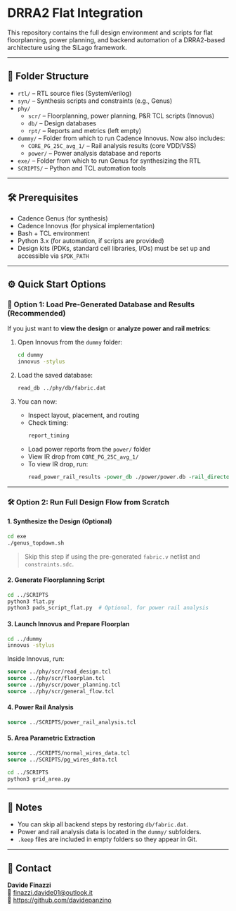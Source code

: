 # DRRA2 Flat Integration

This repository contains the full design environment and scripts for flat floorplanning, power planning, and backend automation of a DRRA2-based architecture using the SiLago framework.

---

## 📁 Folder Structure

- `rtl/` – RTL source files (SystemVerilog)
- `syn/` – Synthesis scripts and constraints (e.g., Genus)
- `phy/`
  - `scr/` – Floorplanning, power planning, P&R TCL scripts (Innovus)
  - `db/` – Design databases
  - `rpt/` – Reports and metrics (left empty)
- `dummy/` – Folder from which to run Cadence Innovus. Now also includes:
  - `CORE_PG_25C_avg_1/` – Rail analysis results (core VDD/VSS)
  - `power/` – Power analysis database and reports
- `exe/` – Folder from which to run Genus for synthesizing the RTL
- `SCRIPTS/` – Python and TCL automation tools

---

## 🛠️ Prerequisites

- Cadence Genus (for synthesis)
- Cadence Innovus (for physical implementation)
- Bash + TCL environment
- Python 3.x (for automation, if scripts are provided)
- Design kits (PDKs, standard cell libraries, I/Os) must be set up and accessible via `$PDK_PATH`

---

## ⚙️ Quick Start Options

### 🚀 Option 1: Load Pre-Generated Database and Results (Recommended)

If you just want to **view the design** or **analyze power and rail metrics**:

1. Open Innovus from the `dummy` folder:

   ```bash
   cd dummy
   innovus -stylus
   ```

2. Load the saved database:

   ```tcl
   read_db ../phy/db/fabric.dat
   ```

3. You can now:
   - Inspect layout, placement, and routing
   - Check timing:
     ```tcl
     report_timing
     ```
   - Load power reports from the `power/` folder
   - View IR drop from `CORE_PG_25C_avg_1/`
   - To view IR drop, run:
     ```tcl
     read_power_rail_results -power_db ./power/power.db -rail_directory CORE_PG_25C_avg_1/
     ```

---

### 🛠️ Option 2: Run Full Design Flow from Scratch

#### 1. Synthesize the Design (Optional)

```bash
cd exe
./genus_topdown.sh
```

> Skip this step if using the pre-generated `fabric.v` netlist and `constraints.sdc`.

#### 2. Generate Floorplanning Script

```bash
cd ../SCRIPTS
python3 flat.py
python3 pads_script_flat.py  # Optional, for power rail analysis
```

#### 3. Launch Innovus and Prepare Floorplan

```bash
cd ../dummy
innovus -stylus
```

Inside Innovus, run:

```tcl
source ../phy/scr/read_design.tcl
source ../phy/scr/floorplan.tcl
source ../phy/scr/power_planning.tcl
source ../phy/scr/general_flow.tcl
```

#### 4. Power Rail Analysis

```tcl
source ../SCRIPTS/power_rail_analysis.tcl
```

#### 5. Area Parametric Extraction

```tcl
source ../SCRIPTS/normal_wires_data.tcl
source ../SCRIPTS/pg_wires_data.tcl
```

```bash
cd ../SCRIPTS
python3 grid_area.py
```

---

## 📝 Notes

- You can skip all backend steps by restoring `db/fabric.dat`.
- Power and rail analysis data is located in the `dummy/` subfolders.
- `.keep` files are included in empty folders so they appear in Git.

---

## 📩 Contact

**Davide Finazzi**  
📧 finazzi.davide01@outlook.it  
🔗 https://github.com/davidepanzino
